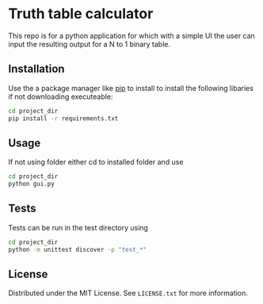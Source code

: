 # Truth table calculator

This repo is for a python application for which with a simple UI the user can input the resulting output for a N to 1 binary table. 

## Installation

Use the a package manager like [pip](https://pip.pypa.io/en/stable/) to install to install the following libaries if not downloading executeable:

```bash
cd project_dir
pip install -r requirements.txt
```

## Usage
If not using folder either cd to installed folder and use 
```bash
cd project_dir
python gui.py
```

## Tests

Tests can be run in the test directory using 
``` bash
cd project_dir
python -m unittest discover -p "test_*"
```


## License

Distributed under the MIT License. See `LICENSE.txt` for more information.
